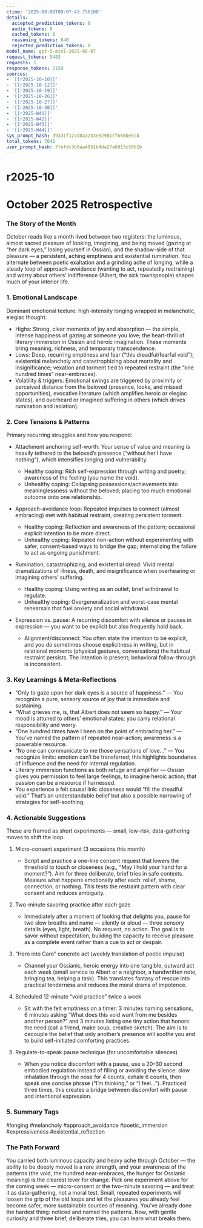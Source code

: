 ```yaml
---
ctime: '2025-08-08T09:07:43.756108'
details:
  accepted_prediction_tokens: 0
  audio_tokens: 0
  cached_tokens: 0
  reasoning_tokens: 640
  rejected_prediction_tokens: 0
model_name: gpt-5-mini-2025-08-07
request_tokens: 5483
requests: 1
response_tokens: 2158
sources:
- '[[r2025-10-10]]'
- '[[r2025-10-12]]'
- '[[r2025-10-19]]'
- '[[r2025-10-26]]'
- '[[r2025-10-27]]'
- '[[r2025-10-30]]'
- '[[r2025-W41]]'
- '[[r2025-W42]]'
- '[[r2025-W43]]'
- '[[r2025-W44]]'
sys_prompt_hash: d9331f127d8aa233e529817f660be5cb
total_tokens: 7641
user_prompt_hash: 7fefdc3b0aa48b1b4da27a6013c50b1b
---
```

# r2025-10

# October 2025 Retrospective

### The Story of the Month
October reads like a month lived between two registers: the luminous, almost sacred pleasure of looking, imagining, and being moved (gazing at “her dark eyes,” losing yourself in Ossian), and the shadow-side of that pleasure — a persistent, aching emptiness and existential rumination. You alternate between poetic exaltation and a grinding ache of longing, while a steady loop of approach–avoidance (wanting to act, repeatedly restraining) and worry about others’ indifference (Albert, the sick townspeople) shapes much of your interior life.

### 1. Emotional Landscape
Dominant emotional texture: high-intensity longing wrapped in melancholic, elegiac thought.

- Highs: Strong, clear moments of joy and absorption — the simple, intense happiness of gazing at someone you love; the heart-thrill of literary immersion in Ossian and heroic imagination. These moments bring meaning, richness, and temporary transcendence.
- Lows: Deep, recurring emptiness and fear (“this dreadful/fearful void”); existential melancholy and catastrophizing about mortality and insignificance; vexation and torment tied to repeated restraint (the “one hundred times” near-embraces).  
- Volatility & triggers: Emotional swings are triggered by proximity or perceived distance from the beloved (presence, looks, and missed opportunities), evocative literature (which amplifies heroic or elegiac states), and overheard or imagined suffering in others (which drives rumination and isolation).

### 2. Core Tensions & Patterns
Primary recurring struggles and how you respond:

- Attachment anchoring self-worth: Your sense of value and meaning is heavily tethered to the beloved’s presence (“without her I have nothing”), which intensifies longing and vulnerability.
  - Healthy coping: Rich self-expression through writing and poetry; awareness of the feeling (you name the void).
  - Unhealthy coping: Collapsing possessions/achievements into meaninglessness without the beloved; placing too much emotional outcome onto one relationship.

- Approach–avoidance loop: Repeated impulses to connect (almost embracing) met with habitual restraint, creating persistent torment.
  - Healthy coping: Reflection and awareness of the pattern; occasional explicit intention to be more direct.
  - Unhealthy coping: Repeated non-action without experimenting with safer, consent-based ways to bridge the gap; internalizing the failure to act as ongoing punishment.

- Rumination, catastrophizing, and existential dread: Vivid mental dramatizations of illness, death, and insignificance when overhearing or imagining others’ suffering.
  - Healthy coping: Using writing as an outlet; brief withdrawal to regulate.
  - Unhealthy coping: Overgeneralization and worst-case mental rehearsals that fuel anxiety and social withdrawal.

- Expression vs. pause: A recurring discomfort with silence or pauses in expression — you want to be explicit but also frequently hold back.
  - Alignment/disconnect: You often state the intention to be explicit, and you do sometimes choose explicitness in writing, but in relational moments (physical gestures, conversations) the habitual restraint persists. The intention is present; behavioral follow-through is inconsistent.

### 3. Key Learnings & Meta-Reflections
- “Only to gaze upon her dark eyes is a source of happiness.” — You recognize a pure, sensory source of joy that is immediate and sustaining.
- “What grieves me, is, that Albert does not seem so happy.” — Your mood is attuned to others’ emotional states; you carry relational responsibility and worry.
- “One hundred times have I been on the point of embracing her.” — You’ve named the pattern of repeated near-action; awareness is a powerable resource.
- “No one can communicate to me those sensations of love…” — You recognize limits: emotion can’t be transferred; this highlights boundaries of influence and the need for internal regulation.
- Literary immersion functions as both refuge and amplifier — Ossian gives you permission to feel large feelings, to imagine heroic action; that passion can be a resource if harnessed.
- You experience a felt causal link: closeness would “fill the dreadful void.” That’s an understandable belief but also a possible narrowing of strategies for self-soothing.

### 4. Actionable Suggestions
These are framed as short experiments — small, low-risk, data-gathering moves to shift the loop.

1. Micro-consent experiment (3 occasions this month)  
   - Script and practice a one-line consent request that lowers the threshold to touch or closeness (e.g., “May I hold your hand for a moment?”). Aim for three deliberate, brief tries in safe contexts. Measure what happens emotionally after each: relief, shame, connection, or nothing. This tests the restraint pattern with clear consent and reduces ambiguity.

2. Two-minute savoring practice after each gaze  
   - Immediately after a moment of looking that delights you, pause for two slow breaths and name — silently or aloud — three sensory details (eyes, light, breath). No request, no action. The goal is to savor without expectation, building the capacity to receive pleasure as a complete event rather than a cue to act or despair.

3. “Hero into Care” concrete act (weekly translation of poetic impulse)  
   - Channel your Ossianic, heroic energy into one tangible, outward act each week (small service to Albert or a neighbor, a handwritten note, bringing tea, helping a task). This translates fantasy of rescue into practical tenderness and reduces the moral drama of impotence.

4. Scheduled 12-minute “void practice” twice a week  
   - Sit with the felt emptiness on a timer: 3 minutes naming sensations, 6 minutes asking “What does this void want from me besides another person?” and 3 minutes listing one tiny action that honors the need (call a friend, make soup, creative sketch). The aim is to decouple the belief that only another’s presence will soothe you and to build self-initiated comforting practices.

5. Regulate-to-speak pause technique (for uncomfortable silences)  
   - When you notice discomfort with a pause, use a 20–30 second embodied regulation instead of filling or avoiding the silence: slow inhalation through the nose for 4 counts, exhale 6 counts, then speak one concise phrase (“I’m thinking,” or “I feel…”). Practiced three times, this creates a bridge between discomfort with pause and intentional expression.

### 5. Summary Tags
#longing #melancholy #approach_avoidance #poetic_immersion #expressiveness #existential_reflection

### The Path Forward
You carried both luminous capacity and heavy ache through October — the ability to be deeply moved is a rare strength, and your awareness of the patterns (the void, the hundred near-embraces, the hunger for Ossianic meaning) is the clearest lever for change. Pick one experiment above for the coming week — micro-consent or the two-minute savoring — and treat it as data-gathering, not a moral test. Small, repeated experiments will loosen the grip of the old loops and let the pleasures you already feel become safer, more sustainable sources of meaning. You’ve already done the hardest thing: noticed and named the patterns. Now, with gentle curiosity and three brief, deliberate tries, you can learn what breaks them.